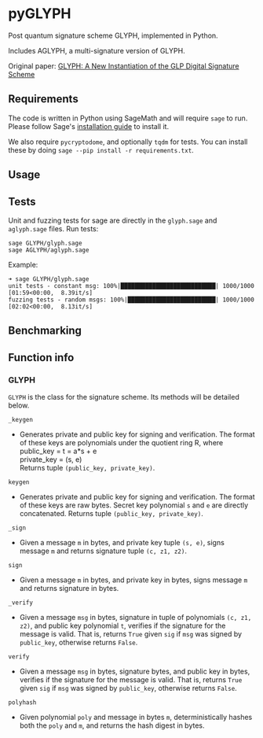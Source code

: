 # pyGLYPH

Post quantum signature scheme GLYPH, implemented in Python.

Includes AGLYPH, a multi-signature version of GLYPH.

Original paper: [GLYPH: A New Instantiation of the GLP Digital Signature
Scheme](https://eprint.iacr.org/2017/766.pdf)

## Requirements

The code is written in Python using SageMath and will require `sage` to run.
Please follow Sage's [installation guide](https://doc.sagemath.org/html/en/installation/index.html) to install it.

We also require `pycryptodome`, and optionally `tqdm` for tests. You can install these by doing `sage --pip install -r requirements.txt`.

## Usage

## Tests

Unit and fuzzing tests for sage are directly in the `glyph.sage` and `aglyph.sage` files.
Run tests:
```
sage GLYPH/glyph.sage
sage AGLYPH/aglyph.sage
```

Example:
```
➜ sage GLYPH/glyph.sage
unit tests - constant msg: 100%|███████████████████████████| 1000/1000 [01:59<00:00,  8.39it/s]
fuzzing tests - random msgs: 100%|█████████████████████████| 1000/1000 [02:02<00:00,  8.13it/s]

```



## Benchmarking

## Function info

### GLYPH

`GLYPH` is the class for the signature scheme. Its methods will be detailed below.

`_keygen`
- Generates private and public key for signing and verification.
        The format of these keys are polynomials under the quotient ring R, where\
            public_key = t = a*s + e\
            private_key = (s, e)\
        Returns tuple `(public_key, private_key)`.

`keygen`
- Generates private and public key for signing and verification.
        The format of these keys are raw bytes.
        Secret key polynomial `s` and `e` are directly concatenated.
        Returns tuple `(public_key, private_key)`.

`_sign`
- Given a message `m` in bytes, and private key tuple `(s, e)`,
        signs message `m` and returns signature tuple
        `(c, z1, z2)`.

`sign`
- Given a message `m` in bytes, and private key in bytes,
        signs message `m` and returns signature in bytes.

`_verify`
- Given a message `msg` in bytes, signature in tuple of polynomials `(c, z1, z2)`,
        and public key polynomial `t`, verifies if the signature for the message is valid.
        That is, returns `True` given `sig` if `msg` was signed by `public_key`,
        otherwise returns `False`.

`verify`
- Given a message `msg` in bytes, signature bytes,
        and public key in bytes, verifies if the signature for the message is valid.
        That is, returns `True` given `sig` if `msg` was signed by `public_key`,
        otherwise returns `False`.

`polyhash`
- Given polynomial `poly` and message in bytes `m`,
        deterministically hashes both the `poly` and `m`,
        and returns the hash digest in bytes.


